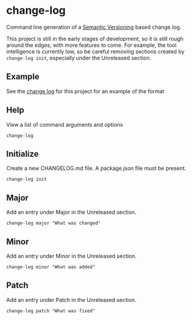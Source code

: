 # change-log

Command line generation of a [Semantic Versioning][0]
based change log.

This project is still in the early stages of development, so it is 
still rough around the edges, with more features to come.  For example,
the tool intelligence is currently low, so be careful removing 
sections created by `change-log init`, especially under the Unreleased 
section.

## Example

See the [change log][1] for this project for an example of the format

## Help

View a list of command arguments and options

    change-log

## Initialize

Create a new CHANGELOG.md file. A package.json file must be present.

    change-log init
    
## Major

Add an entry under Major in the Unreleased section.

    change-log major "What was changed"

## Minor

Add an entry under Minor in the Unreleased section.

    change-log minor "What was added"

## Patch

Add an entry under Patch in the Unreleased section.

    change-log patch "What was fixed"
    
[0]: http://semver.org/
[1]: https://github.com/majgis/change-log/blob/master/CHANGELOG.md
